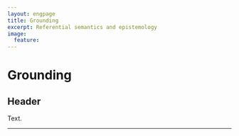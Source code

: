 ```yaml
---
layout: engpage
title: Grounding
excerpt: Referential semantics and epistemology
image:
  feature:
---
```


# Grounding

## Header

Text.

---

